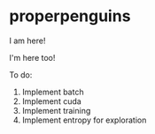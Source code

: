 # properpenguins

I am here!

I'm here too!

To do:
  1. Implement batch
  2. Implement cuda
  3. Implement training
  4. Implement entropy for exploration
